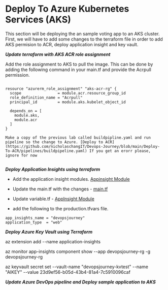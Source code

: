 # Deploy To Azure Kubernetes Services (AKS) # 

This section will be deploying the an sample voting app to an AKS cluster. First, we will have to add some changes to the terraform file in order to add AKS permision to ACR, deploy application insight and key vault. 

***Update terraform with AKS ACR role assignment***

Add the role assignment to AKS to pull the image. This can be done by adding the following command in your main.tf and provide the Acrpull permission.  

```

resource "azurerm_role_assignment" "aks-acr-rg" {
  scope                = module.acr.resource_group_id
  role_definition_name = "Acrpull"
  principal_id         = module.aks.kubelet_object_id

  depends_on = [
    module.aks,
    module.acr
  ]
}

Make a copy of the previous lab called buildpipline.yaml and run pipeline so the change to Azure. [Deploy to ACR](https://github.com/nicholaschangIT/Devops-Journey/blob/main/Deploy-To-ACR/pipelines/buildpipeline.yaml) If you get an erorr please, ignore for now


```

***Deploy Application Insights using terraform***

- Add the application insight modules.  [Appinsight Module](https://github.com/nicholaschangIT/Devops-Journey/tree/main/Deploy-To-AKS/terraform/modules/appinsights)

- Update the main.tf with the changes - [main.tf](https://github.com/nicholaschangIT/Devops-Journey/tree/main/Deploy-To-AKS/terraform/modules/appinsights)

- Update variable.tf - [AppInsight Module](https://github.com/nicholaschangIT/Devops-Journey/tree/main/Deploy-To-AKS/terraform/modules/appinsights)

- add the following to the production.tfvars file. 

```
app_insights_name = "devopsjourney"
application_type  = "web"

```

***Deploy Azure Key Vault using Terraform***

az extension add --name application-insights

az monitor app-insights component show --app devopsjourney-rg -g devopsjourney-rg

az keyvault secret set --vault-name "devopsjourney-kvtest" --name "AIKEY" --value 23d9ef56-b05d-43b4-81a4-7c5910096caf

***Update Azure DevOps pipeline and Deploy sample application to AKS***

